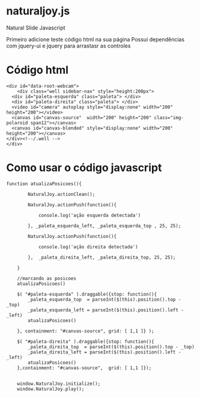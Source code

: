 naturaljoy.js
===============

Natural Slide Javascript

Primeiro adicione teste código html na sua página
Possui dependências com jquery-ui e jquery para arrastasr as controles

Código html
==============
	<div id="data-root-webcam">
		<div class="well sidebar-nav" style="height:200px">          
	  <div id="paleta-esquerda" class="paleta"> </div>
	  <div id="paleta-direita" class="paleta"> </div>
	  <video id="camera" autoplay style="display:none" width="200" height="200"></video>
	  <canvas id="canvas-source"  width="200" height="200" class="img-polaroid span12"></canvas>
	  <canvas id="canvas-blended" style="display:none" width="200" height="200"></canvas>          
	</div><!--/.well --> 
	</div>

Como usar o código javascript
===============



    function atualizaPosicoes(){
  		
			NaturalJoy.actionClean();
			
			NaturalJoy.actionPush(function(){

				console.log('ação esquerda detectada')							

			}, _paleta_esquerda_left, _paleta_esquerda_top , 25, 25);

			NaturalJoy.actionPush(function(){ 			

				console.log('ação direita detectada')			

			},  _paleta_direita_left, _paleta_direita_top, 25, 25);

		}

		//marcando as posicoes
		atualizaPosicoes()

		$( "#paleta-esquerda" ).draggable({stop: function(){
			_paleta_esquerda_top  = parseInt($(this).position().top - _top)
			_paleta_esquerda_left = parseInt($(this).position().left - _left)
			atualizaPosicoes()

		}, containment: "#canvas-source", grid: [ 1,1 ]} );

		$( "#paleta-direita" ).draggable({stop: function(){
			_paleta_direita_top  = parseInt($(this).position().top - _top)
			_paleta_direita_left = parseInt($(this).position().left - _left)
			atualizaPosicoes()
		},containment: "#canvas-source",  grid: [ 1,1 ]});


		window.NaturalJoy.initialize();
		window.NaturalJoy.play();		
